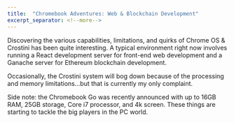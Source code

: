 ```yaml
---
title:  "Chromebook Adventures: Web & Blockchain Development"
excerpt_separator: <!--more-->
---
```


Discovering the various capabilities, limitations, and quirks of Chrome OS & Crostini has been quite interesting.
A typical environment right now involves running a React development server for front-end web development and a Ganache server for Ethereum blockchain development.
<!--more-->

Occasionally, the Crostini system will bog down because of the processing and memory limitations...but that is currently my only complaint.

Side note: the Chromebook Go was recently announced with up to 16GB RAM, 25GB storage, Core i7 processor, and 4k screen. These things are starting to tackle the big players in the PC world.
